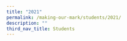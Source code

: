 ```yaml
---
title: "2021"
permalink: /making-our-mark/students/2021/
description: ""
third_nav_title: Students
---
```

